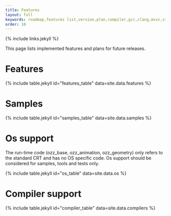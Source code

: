 ```yaml
---
title: Features
layout: full
keywords: roadmap,features list,version,plan,compiler,gcc,clang,msvc,visual studio,os,mac,osx,ios,windows,linux,debian,freebsd
order: 10
---
```


{% include links.jekyll %}

This page lists implemented features and plans for future releases.

Features
========

{% include table.jekyll id="features_table" data=site.data.features %}

Samples
=======

{% include table.jekyll id="samples_table" data=site.data.samples %}

Os support
==========

The run-time code (ozz_base, ozz_animation, ozz_geometry) only refers to the standard CRT and has no OS specific code. Os support should be considered for samples, tools and tests only.

{% include table.jekyll id="os_table" data=site.data.os %}

Compiler support
================

{% include table.jekyll id="compiler_table" data=site.data.compilers %}
